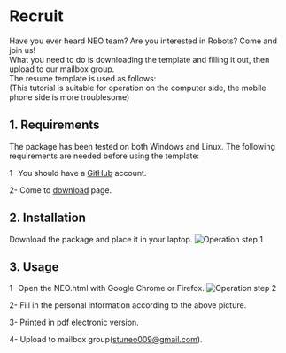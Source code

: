 # Recruit
Have you ever heard NEO team? Are you interested in Robots? Come and join us!<br>
What you need to do is downloading the template and filling it out, then upload to our mailbox group.<br>
The resume template is used as follows:<br>
(This tutorial is suitable for operation on the computer side, the mobile phone side is more troublesome)

## 1. Requirements
The package has been tested on both Windows and Linux. The following requirements are needed before using the template:

1- You should have a [GitHub](https://www.jianshu.com/p/66f41a89b6b5) account.

2- Come to [download](https://github.com/FelicxFoster/We-Want-You) page.

## 2. Installation
Download the package and place it in your laptop.
![Operation step 1](https://github.com/FelicxFoster/We-Want-You/blob/master/img/1.png)

## 3. Usage
1- Open the NEO.html with Google Chrome or Firefox.
![Operation step 2](https://github.com/FelicxFoster/We-Want-You/blob/master/img/2.png)

2- Fill in the personal information according to the above picture.

3- Printed in pdf electronic version.

4- Upload to mailbox group(stuneo009@gmail.com).

